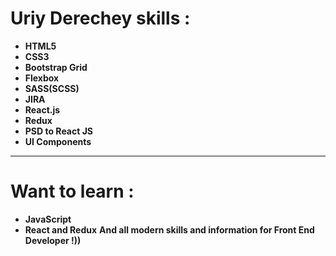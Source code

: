 **Uriy Derechey skills :**
=======================================
 * **HTML5**
 * **CSS3**
 * **Bootstrap Grid**
 * **Flexbox**
 * **SASS(SCSS)**
 * **JIRA**
 * **React.js**
 * **Redux**
 * **PSD to React JS**
 * **UI Components**
-------
**Want to learn** :
===========================
 * **JavaScript**
 * **React and Redux**
**And all modern skills and information for Front End Developer !))**